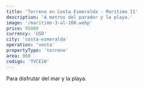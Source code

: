 ```yaml
---
title: 'Terreno en Costa Esmeralda - Marítimo II'
description: 'A metros del parador y la playa.'
image: '/maritimo-3-al-100.webp'
price: 95000
currency: 'USD'
city: 'costa-esmeralda'
operation: 'venta'
propertyType: 'terreno'
area: 960
codigo: 'TVCE10'
---
```


Para disfrutar del mar y la playa.
